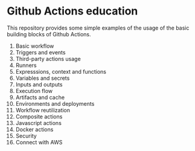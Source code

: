 # Github Actions education
This repository provides some simple examples of the usage of the basic building blocks of Github Actions.

1) Basic workflow
2) Triggers and events
3) Third-party actions usage
4) Runners
5) Expresssions, context and functions
6) Variables and secrets
7) Inputs and outputs
8) Execution flow
9) Artifacts and cache
10) Environments and deployments
11) Workflow reutilization
12) Composite actions
13) Javascript actions
14) Docker actions
15) Security
16) Connect with AWS